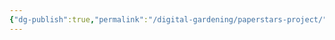 ```yaml
---
{"dg-publish":true,"permalink":"/digital-gardening/paperstars-project/","tags":["paperstars","meta-science"],"noteIcon":""}
---
```



